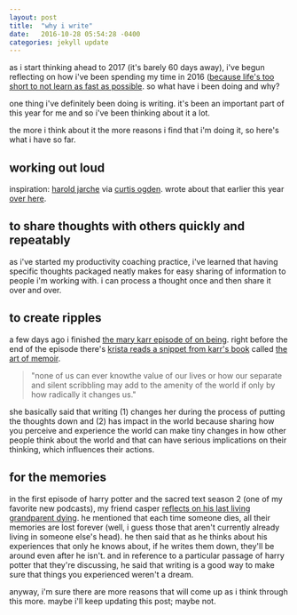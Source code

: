 ```yaml
---
layout: post
title:  "why i write"
date:   2016-10-28 05:54:28 -0400
categories: jekyll update
---
```

as i start thinking ahead to 2017 (it's barely 60 days away), i've begun reflecting on how i've been spending my time in 2016 ([because life's too short to not learn as fast as possible](http://lqb2writes.tumblr.com/post/149280197457/why-running-your-life-like-a-startup-will-help-you). so what have i been doing and why? 

one thing i've definitely been doing is writing. it's been an important part of this year for me and so i've been thinking about it a lot. 

the more i think about it the more reasons i find that i'm doing it, so here's what i have so far.

## working out loud

inspiration: [harold jarche](http://jarche.com/2014/11/inspiration-for-working-out-loud/) via [curtis ogden](http://interactioninstitute.org/author/curtis/). wrote about that earlier this year [over here](http://lqb2writes.tumblr.com/post/149835049752/out-in-the-world-is-better-than-in-your-head).

## to share thoughts with others quickly and repeatably

as i've started my productivity coaching practice, i've learned that having specific thoughts packaged neatly makes for easy sharing of information to people i'm working with. i can process a thought once and then share it over and over. 

## to create ripples

a few days ago i finished [the mary karr episode of on being](https://overcast.fm/+BYAaOyolQ/). right before the end of the episode there's [krista reads a snippet from karr's book](https://overcast.fm/+BYAaOyolQ/45:23) called [the art of memoir](https://www.amazon.com/Art-Memoir-Mary-Karr/dp/0062223070).

> "none of us can ever knowthe value of our lives or how our separate and silent scribbling may add to the amenity of the world if only by how radically it changes us."

she basically said that writing (1) changes her during the process of putting the thoughts down and (2) has impact in the world because sharing how you perceive and experience the world can make tiny changes in how other people think about the world and that can have serious implications on their thinking, which influences their actions.

## for the memories

in the first episode of harry potter and the sacred text season 2 (one of my favorite new podcasts), my friend casper [reflects on his last living grandparent dying](https://overcast.fm/+GS5VDYBB4/24:54). he mentioned that each time someone dies, all their memories are lost forever (well, i guess those that aren't currently already living in someone else's head). he then said that as he thinks about his experiences that only he knows about, if he writes them down, they'll be around even after he isn't. and in reference to a particular passage of harry potter that they're discussing, he said that writing is a good way to make sure that things you experienced weren't a dream.

anyway, i'm sure there are more reasons that will come up as i think through this more. maybe i'll keep updating this post; maybe not. 